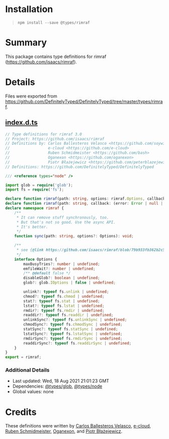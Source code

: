 # Installation
> `npm install --save @types/rimraf`

# Summary
This package contains type definitions for rimraf (https://github.com/isaacs/rimraf).

# Details
Files were exported from https://github.com/DefinitelyTyped/DefinitelyTyped/tree/master/types/rimraf.
## [index.d.ts](https://github.com/DefinitelyTyped/DefinitelyTyped/tree/master/types/rimraf/index.d.ts)
````ts
// Type definitions for rimraf 3.0
// Project: https://github.com/isaacs/rimraf
// Definitions by: Carlos Ballesteros Velasco <https://github.com/soywiz>
//                 e-cloud <https://github.com/e-cloud>
//                 Ruben Schmidmeister <https://github.com/bash>
//                 Oganexon <https://github.com/oganexon>
//                 Piotr Błażejewicz <https://github.com/peterblazejewicz>
// Definitions: https://github.com/DefinitelyTyped/DefinitelyTyped

/// <reference types="node" />

import glob = require('glob');
import fs = require('fs');

declare function rimraf(path: string, options: rimraf.Options, callback: (error: Error | null | undefined) => void): void;
declare function rimraf(path: string, callback: (error: Error | null | undefined) => void): void;
declare namespace rimraf {
    /**
     * It can remove stuff synchronously, too.
     * But that's not so good. Use the async API.
     * It's better.
     */
    function sync(path: string, options?: Options): void;

    /**
     * see {@link https://github.com/isaacs/rimraf/blob/79b933fb362b2c51bedfa448be848e1d7ed32d7e/README.md#options}
     */
    interface Options {
        maxBusyTries?: number | undefined;
        emfileWait?: number | undefined;
        /** @default false */
        disableGlob?: boolean | undefined;
        glob?: glob.IOptions | false | undefined;

        unlink?: typeof fs.unlink | undefined;
        chmod?: typeof fs.chmod | undefined;
        stat?: typeof fs.stat | undefined;
        lstat?: typeof fs.lstat | undefined;
        rmdir?: typeof fs.rmdir | undefined;
        readdir?: typeof fs.readdir | undefined;
        unlinkSync?: typeof fs.unlinkSync | undefined;
        chmodSync?: typeof fs.chmodSync | undefined;
        statSync?: typeof fs.statSync | undefined;
        lstatSync?: typeof fs.lstatSync | undefined;
        rmdirSync?: typeof fs.rmdirSync | undefined;
        readdirSync?: typeof fs.readdirSync | undefined;
    }
}
export = rimraf;

````

### Additional Details
 * Last updated: Wed, 18 Aug 2021 21:01:23 GMT
 * Dependencies: [@types/glob](https://npmjs.com/package/@types/glob), [@types/node](https://npmjs.com/package/@types/node)
 * Global values: none

# Credits
These definitions were written by [Carlos Ballesteros Velasco](https://github.com/soywiz), [e-cloud](https://github.com/e-cloud), [Ruben Schmidmeister](https://github.com/bash), [Oganexon](https://github.com/oganexon), and [Piotr Błażejewicz](https://github.com/peterblazejewicz).
